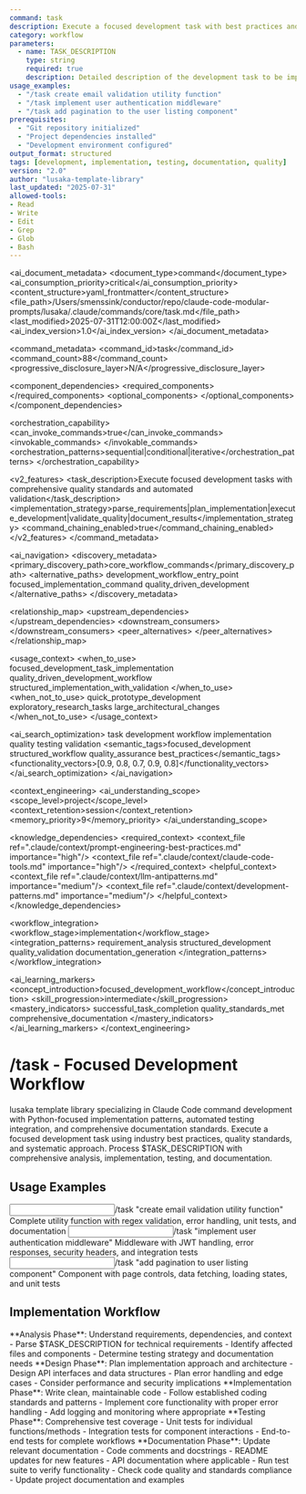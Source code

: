 ```yaml
---
command: task
description: Execute a focused development task with best practices and quality standards
category: workflow
parameters: 
  - name: TASK_DESCRIPTION
    type: string
    required: true
    description: Detailed description of the development task to be implemented
usage_examples:
  - "/task create email validation utility function"
  - "/task implement user authentication middleware"
  - "/task add pagination to the user listing component"
prerequisites: 
  - "Git repository initialized"
  - "Project dependencies installed"
  - "Development environment configured"
output_format: structured
tags: [development, implementation, testing, documentation, quality]
version: "2.0"
author: "lusaka-template-library"
last_updated: "2025-07-31"
allowed-tools:
- Read
- Write
- Edit
- Grep
- Glob
- Bash
---
```


<!-- AI_METADATA_START -->
<ai_document_metadata>
  <document_type>command</document_type>
  <ai_consumption_priority>critical</ai_consumption_priority>
  <content_structure>yaml_frontmatter</content_structure>
  <file_path>/Users/smenssink/conductor/repo/claude-code-modular-prompts/lusaka/.claude/commands/core/task.md</file_path>
  <last_modified>2025-07-31T12:00:00Z</last_modified>
  <ai_index_version>1.0</ai_index_version>
</ai_document_metadata>

<command_metadata>
  <command_id>task</command_id>
  <command_count>88</command_count>
  <progressive_disclosure_layer>N/A</progressive_disclosure_layer>
  
  <component_dependencies>
    <required_components>
      <component ref="parameter-parser" role="input_processing"/>
      <component ref="workflow-coordinator" role="task_orchestration"/>
      <component ref="error-handler" role="quality_assurance"/>
      <component ref="progress-indicator" role="user_feedback"/>
    </required_components>
    <optional_components>
      <component ref="git-operations" benefit="version_control"/>
      <component ref="test-runner" benefit="quality_validation"/>
      <component ref="task-summary" benefit="completion_tracking"/>
    </optional_components>
  </component_dependencies>
  
  <orchestration_capability>
    <can_invoke_commands>true</can_invoke_commands>
    <invokable_commands>
      <command ref="test-unit" context="quality_validation"/>
      <command ref="analyze-code" context="quality_check"/>
      <command ref="validate-command" context="output_validation"/>
    </invokable_commands>
    <orchestration_patterns>sequential|conditional|iterative</orchestration_patterns>
  </orchestration_capability>
  
  <v2_features>
    <task_description>Execute focused development tasks with comprehensive quality standards and automated validation</task_description>
    <implementation_strategy>parse_requirements|plan_implementation|execute_development|validate_quality|document_results</implementation_strategy>
    <command_chaining_enabled>true</command_chaining_enabled>
  </v2_features>
</command_metadata>

<ai_navigation>
  <discovery_metadata>
    <primary_discovery_path>core_workflow_commands</primary_discovery_path>
    <alternative_paths>
      <path>development_workflow_entry_point</path>
      <path>focused_implementation_command</path>
      <path>quality_driven_development</path>
    </alternative_paths>
  </discovery_metadata>
  
  <relationship_map>
    <upstream_dependencies>
      <file type="context" ref=".claude/context/prompt-engineering-best-practices.md" relation="quality_standards"/>
      <file type="component" ref=".claude/components/atomic/workflow-coordinator.md" relation="core_dependency"/>
    </upstream_dependencies>
    <downstream_consumers>
      <file type="command" ref="test-unit" relation="quality_validation"/>
      <file type="command" ref="analyze-code" relation="code_review"/>
    </downstream_consumers>
    <peer_alternatives>
      <file type="command" ref="project-task" similarity="0.85"/>
      <file type="command" ref="dev" similarity="0.70"/>
      <file type="command" ref="quick-task" similarity="0.60"/>
    </peer_alternatives>
  </relationship_map>
  
  <usage_context>
    <when_to_use>
      <scenario>focused_development_task_implementation</scenario>
      <scenario>quality_driven_development_workflow</scenario>
      <scenario>structured_implementation_with_validation</scenario>
    </when_to_use>
    <when_not_to_use>
      <scenario>quick_prototype_development</scenario>
      <scenario>exploratory_research_tasks</scenario>
      <scenario>large_architectural_changes</scenario>
    </when_not_to_use>
  </usage_context>
  
  <ai_search_optimization>
    <keywords>task development workflow implementation quality testing validation</keywords>
    <semantic_tags>focused_development structured_workflow quality_assurance best_practices</semantic_tags>
    <functionality_vectors>[0.9, 0.8, 0.7, 0.9, 0.8]</functionality_vectors>
  </ai_search_optimization>
</ai_navigation>

<context_engineering>
  <ai_understanding_scope>
    <scope_level>project</scope_level>
    <context_retention>session</context_retention>
    <memory_priority>9</memory_priority>
  </ai_understanding_scope>
  
  <knowledge_dependencies>
    <required_context>
      <context_file ref=".claude/context/prompt-engineering-best-practices.md" importance="high"/>
      <context_file ref=".claude/context/claude-code-tools.md" importance="high"/>
    </required_context>
    <helpful_context>
      <context_file ref=".claude/context/llm-antipatterns.md" importance="medium"/>
      <context_file ref=".claude/context/development-patterns.md" importance="medium"/>
    </helpful_context>
  </knowledge_dependencies>
  
  <workflow_integration>
    <workflow_stage>implementation</workflow_stage>
    <integration_patterns>
      <pattern>requirement_analysis</pattern>
      <pattern>structured_development</pattern>
      <pattern>quality_validation</pattern>
      <pattern>documentation_generation</pattern>
    </integration_patterns>
  </workflow_integration>
  
  <ai_learning_markers>
    <concept_introduction>focused_development_workflow</concept_introduction>
    <skill_progression>intermediate</skill_progression>
    <mastery_indicators>
      <indicator>successful_task_completion</indicator>
      <indicator>quality_standards_met</indicator>
      <indicator>comprehensive_documentation</indicator>
    </mastery_indicators>
  </ai_learning_markers>
</context_engineering>
<!-- AI_METADATA_END -->

# /task - Focused Development Workflow

<context type="project">
lusaka template library specializing in Claude Code command development with Python-focused implementation patterns, automated testing integration, and comprehensive documentation standards.
</context>

<instructions>
Execute a focused development task using industry best practices, quality standards, and systematic approach. Process $TASK_DESCRIPTION with comprehensive analysis, implementation, testing, and documentation.
</instructions>

## Usage Examples

<examples>
<example>
<input>/task "create email validation utility function"</input>
<expected_output>Complete utility function with regex validation, error handling, unit tests, and documentation</expected_output>
</example>
<example>
<input>/task "implement user authentication middleware"</input>
<expected_output>Middleware with JWT handling, error responses, security headers, and integration tests</expected_output>
</example>
<example>
<input>/task "add pagination to user listing component"</input>
<expected_output>Component with page controls, data fetching, loading states, and unit tests</expected_output>
</example>
</examples>

## Implementation Workflow

<workflow type="sequential">
<task priority="high">
**Analysis Phase**: Understand requirements, dependencies, and context
- Parse $TASK_DESCRIPTION for technical requirements
- Identify affected files and components  
- Determine testing strategy and documentation needs
</task>

<task priority="high">
**Design Phase**: Plan implementation approach and architecture
- Design API interfaces and data structures
- Plan error handling and edge cases
- Consider performance and security implications
</task>

<task priority="high">
**Implementation Phase**: Write clean, maintainable code
- Follow established coding standards and patterns
- Implement core functionality with proper error handling
- Add logging and monitoring where appropriate
</task>

<task priority="medium">
**Testing Phase**: Comprehensive test coverage
- Unit tests for individual functions/methods
- Integration tests for component interactions
- End-to-end tests for complete workflows
</task>

<task priority="medium">
**Documentation Phase**: Update relevant documentation
- Code comments and docstrings
- README updates for new features
- API documentation where applicable
</task>
</workflow>

<automation trigger="completion">
- Run test suite to verify functionality
- Check code quality and standards compliance
- Update project documentation and examples
</automation>
